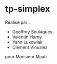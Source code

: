 # tp-simplex

Réalisé par :
- Geoffrey Soulaques
- Valentin Harny
- Yann Lukowiak
- Clément Vinualez

pour Monsieur Maati 
